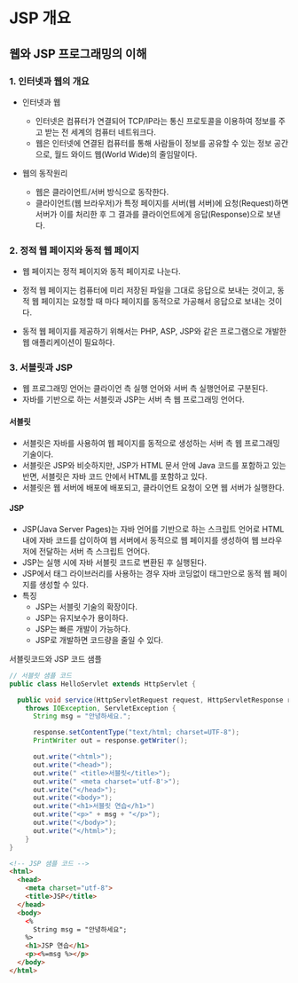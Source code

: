 # JSP 개요

## 웹와 JSP 프로그래밍의 이해

### 1. 인터넷과 웹의 개요

- 인터넷과 웹
  + 인터넷은 컴퓨터가 연결되어 TCP/IP라는 통신 프로토콜을 이용하여 정보를 주고 받는 전 세계의 컴퓨터 네트워크다.
  + 웹은 인터넷에 연결된 컴퓨터를 통해 사람들이 정보를 공유할 수 있는 정보 공간으로, 월드 와이드 웹(World Wide)의 줄임말이다.
  
- 웹의 동작원리
  + 웹은 클라이언트/서버 방식으로 동작한다.
  + 클라이언트(웹 브라우저)가 특정 페이지를 서버(웹 서버)에 요청(Request)하면 서버가 이를 처리한 후 그 결과를 클라이언트에게 응답(Response)으로 보낸다.
  
### 2. 정적 웹 페이지와 동적 웹 페이지

- 웹 페이지는 정적 페이지와 동적 페이지로 나눈다.
- 정적 웹 페이지는 컴퓨터에 미리 저장된 파일을 그대로 응답으로 보내는 것이고, 동적 웹 페이지는 요청할 때 마다 페이지를 동적으로 가공해서 응답으로 보내는 것이다.

- 동적 웹 페이지를 제공하기 위해서는 PHP, ASP, JSP와 같은 프로그램으로 개발한 웹 애플리케이션이 필요하다.

### 3. 서블릿과 JSP

- 웹 프로그래밍 언어는 클라이언 측 실행 언어와 서버 측 실행언어로 구분된다.
- 자바를 기반으로 하는 서블릿과 JSP는 서버 측 웹 프로그래밍 언어다.

#### 서블릿

- 서블릿은 자바를 사용하여 웹 페이지를 동적으로 생성하는 서버 측 웹 프로그래밍 기술이다.
- 서블릿은 JSP와 비슷하지만, JSP가 HTML 문서 안에 Java 코드를 포함하고 있는 반면, 서블릿은 자바 코드 안에서 HTML를 포함하고 있다.
- 서블릿은 웹 서버에 배포에 배포되고, 클라이언트 요청이 오면 웹 서버가 실행한다.

#### JSP

- JSP(Java Server Pages)는 자바 언어를 기반으로 하는 스크립트 언어로 HTML 내에 자바 코드를 삽이하여 웹 서버에서 동적으로 웹 페이지를 생성하여 웹 브라우저에 전달하는 서버 측 스크립트 언어다.
- JSP는 실행 시에 자바 서블릿 코드로 변환된 후 실행된다.
- JSP에서 태그 라이브러리를 사용하는 경우 자바 코딩없이 태그만으로 동적 웹 페이지를 생성할 수 있다.
- 특징
  + JSP는 서블릿 기술의 확장이다.
  + JSP는 유지보수가 용이하다.
  + JSP는 빠른 개발이 가능하다.
  + JSP로 개발하면 코드량을 줄일 수 있다.

서블릿코드와 JSP 코드 샘플

```Java
// 서블릿 샘플 코드
public class HelloServlet extends HttpServlet {

  public void service(HttpServletRequest request, HttpServletResponse response) 
    throws IOException, ServletException {
      String msg = "안녕하세요.";

      response.setContentType("text/html; charset=UTF-8");
      PrintWriter out = response.getWriter();

      out.write("<html>");
      out.write("<head>");
      out.write(" <title>서블릿</title>");
      out.write(" <meta charset='utf-8'>");
      out.write("</head>");
      out.write("<body>");
      out.write("<h1>서블릿 연습</h1>")
      out.write("<p>" + msg + "</p>");
      out.write("</body>");
      out.write("</html>");
    }
}
```

```html
<!-- JSP 샘플 코드 -->
<html>
  <head>
    <meta charset="utf-8">
    <title>JSP</title>
  </head>
  <body>
    <%
      String msg = "안녕하세요";
    %>
    <h1>JSP 연습</h1>
    <p><%=msg %></p>
  </body>
</html>
```

